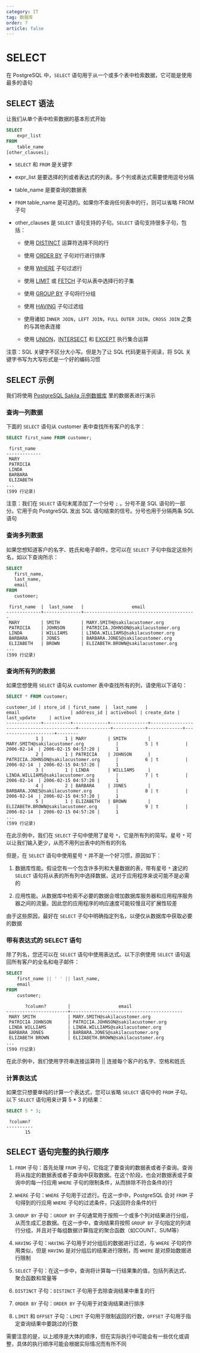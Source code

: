 ```yaml
---
category: IT
tag: 数据库
order: 7
article: false
---
```


# SELECT

在 PostgreSQL 中，`SELECT` 语句用于从一个或多个表中检索数据，它可能是使用最多的语句

## SELECT 语法

让我们从单个表中检索数据的基本形式开始

```sql
SELECT
    expr_list
FROM
    table_name
[other_clauses];
```

- `SELECT` 和 `FROM` 是关键字

- expr_list 是要选择的列或者表达式的列表。多个列或表达式需要使用逗号分隔

- table_name 是要查询的数据表

- `FROM` table_name 是可选的。如果你不查询任何表中的行，则可以省略 FROM 子句

- other_clauses 是 `SELECT` 语句支持的子句。`SELECT` 语句支持很多子句，包括：

    - 使用 [DISTINCT](./distinct.md) 运算符选择不同的行

    - 使用 [ORDER BY](./order-by.md) 子句对行进行排序

    - 使用 [WHERE](./where.md) 子句过滤行

    - 使用 [LIMIT](./limit.md) 或 [FETCH](./fetch.md) 子句从表中选择行的子集

    - 使用 [GROUP BY](./group-by.md) 子句将行分组

    - 使用 [HAVING](./having.md) 子句过滤组

    - 使用诸如 `INNER JOIN`，`LEFT JOIN`，`FULL OUTER JOIN`，`CROSS JOIN` 之类的与其他表连接

    - 使用 [UNION](./union.md)，[INTERSECT](./intersect.md) 和 [EXCEPT](./except.md) 执行集合运算

注意：SQL 关键字不区分大小写。但是为了让 SQL 代码更易于阅读，将 SQL 关键字书写为大写形式是一个好的编码习惯

## SELECT 示例

我们将使用 [PostgreSQL Sakila 示例数据库](../start.md#sakila) 里的数据表进行演示

### 查询一列数据

下面的 `SELECT` 语句从 customer 表中查找所有客户的名字：

```sql
SELECT first_name FROM customer;
```

```text
 first_name
-------------
 MARY
 PATRICIA
 LINDA
 BARBARA
 ELIZABETH
...
(599 行记录)
```

注意：我们在 `SELECT` 语句末尾添加了一个分号 `;` 。分号不是 SQL 语句的一部分。它用于向 PostgreSQL 发出 SQL 语句结束的信号。分号也用于分隔两条 SQL 语句

### 查询多列数据

如果您想知道客户的名字、姓氏和电子邮件，您可以在 `SELECT` 子句中指定这些列名，如以下查询所示：

```sql
SELECT
   first_name,
   last_name,
   email
FROM
   customer;
```

```text
 first_name  |  last_name   |                  email
-------------+--------------+------------------------------------------
 MARY        | SMITH        | MARY.SMITH@sakilacustomer.org
 PATRICIA    | JOHNSON      | PATRICIA.JOHNSON@sakilacustomer.org
 LINDA       | WILLIAMS     | LINDA.WILLIAMS@sakilacustomer.org
 BARBARA     | JONES        | BARBARA.JONES@sakilacustomer.org
 ELIZABETH   | BROWN        | ELIZABETH.BROWN@sakilacustomer.org
...
(599 行记录)
```

### 查询所有列的数据

如果您想使用 `SELECT` 语句从 customer 表中查找所有的列，请使用以下语句：

```sql
SELECT * FROM customer;
```

```text
customer_id | store_id | first_name  |  last_name   |                  email                   | address_id | activebool | create_date |     last_update     | active
-------------+----------+-------------+--------------+------------------------------------------+------------+------------+-------------+---------------------+--------
           1 |        1 | MARY        | SMITH        | MARY.SMITH@sakilacustomer.org            |          5 | t          | 2006-02-14  | 2006-02-15 04:57:20 |      1
           2 |        1 | PATRICIA    | JOHNSON      | PATRICIA.JOHNSON@sakilacustomer.org      |          6 | t          | 2006-02-14  | 2006-02-15 04:57:20 |      1
           3 |        1 | LINDA       | WILLIAMS     | LINDA.WILLIAMS@sakilacustomer.org        |          7 | t          | 2006-02-14  | 2006-02-15 04:57:20 |      1
           4 |        2 | BARBARA     | JONES        | BARBARA.JONES@sakilacustomer.org         |          8 | t          | 2006-02-14  | 2006-02-15 04:57:20 |      1
           5 |        1 | ELIZABETH   | BROWN        | ELIZABETH.BROWN@sakilacustomer.org       |          9 | t          | 2006-02-14  | 2006-02-15 04:57:20 |      1
...
(599 行记录)
```

在此示例中，我们在 `SELECT` 子句中使用了星号 `*`，它是所有列的简写。星号 `*` 可以让我们输入更少，从而不用列出表中的所有的列名

但是，在 `SELECT` 语句中使用星号 `*` 并不是一个好习惯，原因如下：

1. 数据库性能。假设您有一个包含许多列和大量数据的表，带有星号 `*` 速记的 `SELECT` 语句将从表的所有列中选择数据，这对于应用程序来说可能不是必需的

2. 应用性能。从数据库中检索不必要的数据会增加数据库服务器和应用程序服务器之间的流量。因此您的应用程序的响应速度可能较慢且可扩展性较差

由于这些原因，最好在 `SELECT` 子句中明确指定列名，以便仅从数据库中获取必要的数据

### 带有表达式的 SELECT 语句

除了列名，您还可以在 `SELECT` 语句中使用表达式。以下示例使用 `SELECT` 语句返回所有客户的全名和电子邮件：

```sql
SELECT
    first_name || ' ' || last_name,
    email
FROM
    customer;
```

```text
       ?column?        |                  email
-----------------------+------------------------------------------
 MARY SMITH            | MARY.SMITH@sakilacustomer.org
 PATRICIA JOHNSON      | PATRICIA.JOHNSON@sakilacustomer.org
 LINDA WILLIAMS        | LINDA.WILLIAMS@sakilacustomer.org
 BARBARA JONES         | BARBARA.JONES@sakilacustomer.org
 ELIZABETH BROWN       | ELIZABETH.BROWN@sakilacustomer.org
...
(599 行记录)
```

在此示例中，我们使用字符串连接运算符 || 连接每个客户的名字、空格和姓氏

### 计算表达式

如果您只想要单纯的计算一个表达式，您可以省略 `SELECT` 语句中的 `FROM` 子句。 以下 `SELECT` 语句用来计算 5 * 3 的结果：

```sql
SELECT 5 * 3;
```

```text
 ?column?
----------
       15
```

## SELECT 语句完整的执行顺序

1. `FROM` 子句：首先处理 `FROM` 子句，它指定了要查询的数据表或者子查询。查询将从指定的数据表或者子查询中获取数据。在这个阶段，也会对数据表或子查询中的每一行应用 `WHERE` 子句的限制条件，从而排除不符合条件的行

2. `WHERE` 子句：`WHERE` 子句用于过滤行。在这一步中，PostgreSQL 会对 `FROM` 子句得到的行应用 `WHERE` 子句的过滤条件，只返回符合条件的行

3. `GROUP BY` 子句：`GROUP BY` 子句通常用于按照一个或多个列对结果进行分组，从而生成汇总数据。在这一步中，查询结果将按照 `GROUP BY` 子句指定的列进行分组，并且对于每组数据计算指定的聚合函数（如COUNT、SUM等）

4. `HAVING` 子句：`HAVING` 子句用于对分组后的数据进行过滤，与 `WHERE` 子句的作用类似，但是 `HAVING` 是对分组后的结果进行限制，而 `WHERE` 是对原始数据进行限制

5. `SELECT` 子句：在这一步中，查询将计算每一行结果集的值，包括列表达式、聚合函数和常量等

6. `DISTINCT` 子句：`DISTINCT` 子句用于去除查询结果中重复的行

7. `ORDER BY` 子句：`ORDER BY` 子句用于对查询结果进行排序

8. `LIMIT` 和 `OFFSET` 子句：`LIMIT` 子句用于限制返回的行数，`OFFSET` 子句用于指定查询结果中要跳过的行数

需要注意的是，以上顺序是大体的顺序，但在实际执行中可能会有一些优化或调整，具体的执行顺序可能会根据实际情况而有所不同